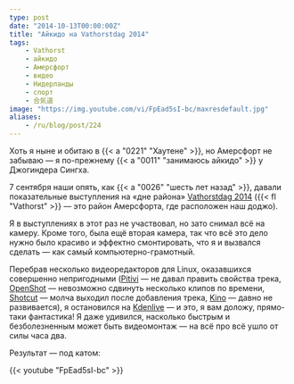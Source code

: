```yaml
---
type: post
date: "2014-10-13T00:00:00Z"
title: "Айкидо на Vathorstdag 2014"
tags:
    - Vathorst
    - айкидо
    - Амерсфорт
    - видео
    - Нидерланды
    - спорт
    - 合気道
image: "https://img.youtube.com/vi/FpEad5sI-bc/maxresdefault.jpg"
aliases:
    - /ru/blog/post/224
---
```


Хоть я ныне и обитаю в {{< a "0221" "Хаутене" >}}, но Амерсфорт не забываю — я по-прежнему {{< a "0011" "занимаюсь айкидо" >}} у Джогиндера Сингха.

7 сентября наши опять, как {{< a "0026" "шесть лет назад" >}}, давали показательные выступления на «дне района» [Vathorstdag 2014](http://www.vathorstdag.nl/) ({{< fl "Vathorst" >}} — это район Амерсфорта, где расположен наш доджо).

Я в выступлениях в этот раз не участвовал, но зато снимал всё на камеру. Кроме того, была ещё вторая камера, так что всё это дело нужно было красиво и эффектно смонтировать, что я и вызвался сделать — как самый компьютерно-грамотный.

Перебрав несколько видеоредакторов для Linux, оказавшихся совершенно непригодными ([Pitivi](http://www.pitivi.org/) — не давал править свойства трека, [OpenShot](http://www.openshot.org/) — невозможно сдвинуть несколько клипов по времени, [Shotcut](http://www.shotcut.org/) — молча выходил после добавления трека, [Kino](http://www.kinodv.org/) — давно не развивается), я остановился на [Kdenlive](http://www.kdenlive.org/) — и это, я вам доложу, прямо-таки фантастика! Я даже удивился, насколько быстрым и безболезненным может быть видеомонтаж — на всё про всё ушло от силы часа два.

Результат — под катом:

<!--more-->

{{< youtube "FpEad5sI-bc" >}}
